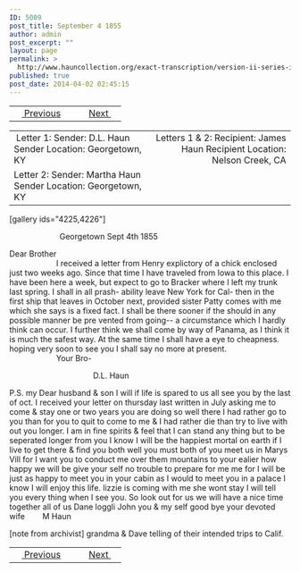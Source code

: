 ```yaml
---
ID: 5009
post_title: September 4 1855
author: admin
post_excerpt: ""
layout: page
permalink: >
  http://www.hauncollection.org/exact-transcription/version-ii-series-ii/september-4-1855/
published: true
post_date: 2014-04-02 02:45:15
---
```

<table style="width: 100%;" align="center">
<tbody>
<tr>
<td width="50%"> <a href="http://www.hauncollection.org/version-2/version-ii-series-ii/april-17-1855/"><img src="https://lh3.googleusercontent.com/-EFJpxxNiPNw/VqgtWBCZrMI/AAAAAAAAAFU/WfY4lPFWWkg/s800-Ic42/Soeb-Plain-Arrows-8-10px.png" alt="" width="10" height="10" /> Previous</a></td>
<td style="text-align: right;"><a href="http://www.hauncollection.org/version-2/version-ii-series-ii/undated-3/">Next <img src="https://lh3.googleusercontent.com/-67k0cYlpXHw/VqgtWKz1MXI/AAAAAAAAAFU/k9PW_Piyurk/s800-Ic42/Soeb-Plain-Arrows-5-10px.png" alt="" width="10" height="10" /></a></td>
</tr>
</tbody>
</table>
<table style="width: 100%;" align="center">
<tbody>
<tr>
<td width="50%"> Letter 1:
Sender: D.L. Haun
Sender Location: Georgetown, KY</td>
<td style="text-align: right;">Letters 1 &amp; 2:
Recipient: James Haun
Recipient Location: Nelson Creek, CA</td>
</tr>

<tr>
<td width="50%">Letter 2:
Sender: Martha Haun
Sender Location: Georgetown, KY</td>
<td style="text-align: right;"></td>
</tr>
</tbody>
</table>
[gallery ids="4225,4226"]
<p style="padding-left: 90px;">Georgetown Sept 4th 1855</p>
Dear Brother
<div style="text-indent: 6em;">I received a letter
from Henry explictory of a chick
enclosed just two weeks ago. Since
that time I have traveled from
Iowa to this place. I have been
here a week, but expect to go to
Bracker where I left my trunk
last spring. I shall in all prash-
ability leave New York for Cal-
then in the first ship that leaves
in October next, provided sister
Patty comes with me which she
says is a fixed fact. I shall
be there sooner if the should
in any possible manner be pre
vented from going-- a circumstance
which I hardly think can occur.
I further think we shall come
by way of Panama, as I think it
is much the safest way. At
the same time I shall have a
eye to cheapness. hoping very
soon to see you I shall say no
more at present.</div>
<div style="text-indent: 6em;">Your Bro-</div>
<p style="padding-left: 150px;">D.L. Haun</p>
P.S. my Dear husband &amp;
son I will if life is spared
to us all see you by the last
of oct. I received your letter
on thursday last written in July
asking me to come &amp; stay one
or two years you are doing
so well there I had rather go
to you than for you to quit
to come to me &amp; I had rather
die than try to live with out
you longer. I am in fine
spirits &amp; feel that I can
stand any thing but to be
seperated longer from you I
know I will be the happiest
mortal on earth if I live to
get there &amp; find you both
well you must both of
you meet us in Marys Vill
for I want you to conduct
me over them mountains to
your ealier how happy we
will be give your self no trouble
to prepare for me me for I will
be just as happy to meet you in
your cabin as I would to meet
you in a palace I know I will
enjoy this life. lizzie is
coming with me she wont stay
I will tell you every thing when
I see you. So look out for us
we will have a nice time together
all of us Dane loggli John you
&amp; my self good bye your devoted
wife        M Haun

[note from archivist]
grandma &amp; Dave telling of
their intended trips to Calif.
<table style="width: 100%;" align="center">
<tbody>
<tr>
<td width="50%"> <a href="http://www.hauncollection.org/version-2/version-ii-series-ii/april-17-1855/"><img src="https://lh3.googleusercontent.com/-EFJpxxNiPNw/VqgtWBCZrMI/AAAAAAAAAFU/WfY4lPFWWkg/s800-Ic42/Soeb-Plain-Arrows-8-10px.png" alt="" width="10" height="10" /> Previous</a></td>
<td style="text-align: right;"><a href="http://www.hauncollection.org/version-2/version-ii-series-ii/undated-3/">Next <img src="https://lh3.googleusercontent.com/-67k0cYlpXHw/VqgtWKz1MXI/AAAAAAAAAFU/k9PW_Piyurk/s800-Ic42/Soeb-Plain-Arrows-5-10px.png" alt="" width="10" height="10" /></a></td>
</tr>
</tbody>
</table>